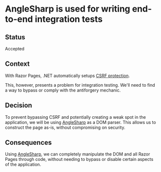 # AngleSharp is used for writing end-to-end integration tests

## Status

Accepted

## Context

With Razor Pages, .NET automatically setups [CSRF protection](https://learn.microsoft.com/en-us/aspnet/core/razor-pages/?view=aspnetcore-7.0&tabs=visual-studio#xsrfcsrf-and-razor-pages).

This, however, presents a problem for integration testing. We'll need to find a way to bypass or comply with the antiforgery mechanic.

## Decision

To prevent bypassing CSRF and potentially creating a weak spot in the application, we will be using [AngleSharp](https://anglesharp.github.io/) as a DOM parser.
This allows us to construct the page as-is, without compromising on security.

## Consequences

Using [AngleSharp](https://anglesharp.github.io/), we can completely manipulate the DOM and all Razor Pages through code, without needing to bypass or disable certain aspects of the application.